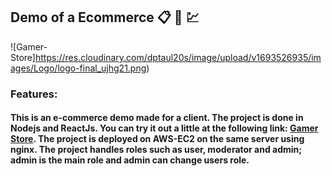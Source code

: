## Demo of a Ecommerce :clipboard: :calendar: :chart:

![Gamer-Store]https://res.cloudinary.com/dptaul20s/image/upload/v1693526935/images/Logo/logo-final_ujhg21.png)

### Features:

#### This is an e-commerce demo made for a client. The project is done in Nodejs and ReactJs. You can try it out a little at the following link: [Gamer Store](https://gamerstore.nimohe.dev/ "Gamer Store"). The project is deployed on AWS-EC2 on the same server using nginx. The project handles roles such as user, moderator and admin; admin is the main role and admin can change users role.
